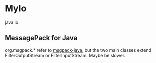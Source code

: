 # MyIo
java io

## MessagePack for Java
org.msgpack.* refer to [msgpack-java](https://github.com/msgpack/msgpack-java.git), but the two main classes extend FilterOutputStream or FilterInputStream. Maybe be slower.
